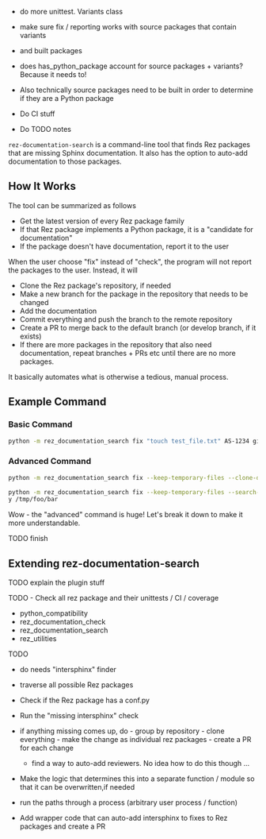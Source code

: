 - do more unittest. Variants class
-  make sure fix / reporting works with source packages that contain variants
 - and built packages

- does has_python_package account for source packages + variants? Because it needs to!
 - Also technically source packages need to be built in order to determine if they are a Python package


- Do CI stuff
- Do TODO notes

``rez-documentation-search`` is a command-line tool that finds Rez
packages that are missing Sphinx documentation. It also has the option
to auto-add documentation to those packages.


## How It Works

The tool can be summarized as follows

- Get the latest version of every Rez package family
- If that Rez package implements a Python package, it is a "candidate for documentation"
- If the package doesn't have documentation, report it to the user

When the user choose "fix" instead of "check", the program will not
report the packages to the user. Instead, it will

- Clone the Rez package's repository, if needed
- Make a new branch for the package in the repository that needs to be changed
- Add the documentation
- Commit everything and push the branch to the remote repository
- Create a PR to merge back to the default branch (or develop branch, if it exists)
- If there are more packages in the repository that also need
documentation, repeat branches + PRs etc until there are no more
packages.

It basically automates what is otherwise a tedious, manual process.


## Example Command

### Basic Command

```sh
python -m rez_documentation_search fix "touch test_file.txt" AS-1234 git-token
```

### Advanced Command

```sh
python -m rez_documentation_search fix --keep-temporary-files --clone-directory /tmp/repository_clones/attempt_1 --packages rez_documentation_search --base-url https://github-enterprise.com --search-packages-path `rez-config release_packages_path`:$REZ_PACKAGES_PATH "touch test_file.txt" AS-1234 git-token
```

```sh
python -m rez_documentation_search fix --keep-temporary-files --search-packages-path `rez-config release_packages_path`:$REZ_PACKAGES_PATH "touch test_file.txt" AS-1234 git-token --temporary-director
y /tmp/foo/bar
```

Wow - the "advanced" command is huge! Let's break it down to make it more understandable.

TODO finish


## Extending rez-documentation-search

TODO explain the plugin stuff

TODO - Check all rez package and their unittests / CI / coverage

 - python_compatibility
 - rez_documentation_check
 - rez_documentation_search
 - rez_utilities

TODO
- do needs "intersphinx" finder
 - traverse all possible Rez packages
  - Check if the Rez package has a conf.py
   - Run the "missing intersphinx" check
   - if anything missing comes up, do
    - group by repository
	- clone everything
	- make the change as individual rez packages
	- create a PR for each change
	 - find a way to auto-add reviewers. No idea how to do this though ...

   - Make the logic that determines this into a separate function / module so that it can be overwritten,if needed
   - run the paths through a process (arbitrary user process / function)

- Add wrapper code that can auto-add intersphinx to fixes to Rez packages and create a PR

